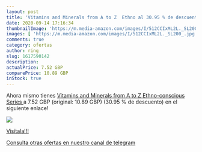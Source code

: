 ```yaml
---
layout: post
title: 'Vitamins and Minerals from A to Z  Ethno al 30.95 % de descuento'
date: 2020-09-14 17:16:34
thumbnailImage: 'https://m.media-amazon.com/images/I/512CCIxML2L._SL200_.jpg'
images: [ 'https://m.media-amazon.com/images/I/512CCIxML2L._SL200_.jpg' ]
comments: true
category: ofertas
author: ring
slug: 1617590142
description:
actualPrice: 7.52 GBP
comparePrice: 10.89 GBP
inStock: true
---
```


Ahora mismo tienes [Vitamins and Minerals from A to Z  Ethno-conscious Series ](https://www.amazon.com/dp/1617590142/?tag=redken08-20) a 7.52 GBP (original: 10.89 GBP) (30.95 %  de descuento) en el siguiente enlace!

[![](https://m.media-amazon.com/images/I/512CCIxML2L._SL200_.jpg)](https://www.amazon.com/dp/1617590142/?tag=redken08-20)

[Visítala!!!](https://www.amazon.com/dp/1617590142/?tag=redken08-20)

[Consulta otras ofertas en nuestro canal de telegram](https://t.me/s/ofertas25)

